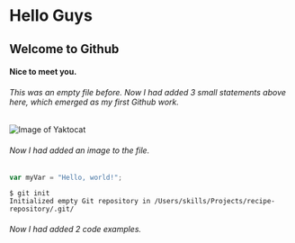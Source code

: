 # Hello Guys
## Welcome to Github
#### Nice to meet you.
###### This was an empty file before. Now I had added 3 small statements above here, which emerged as my first Github work.
![Image of Yaktocat](https://octodex.github.com/images/yaktocat.png)
###### Now I had added an image to the file.
``` javascript
var myVar = "Hello, world!";
```
```
$ git init
Initialized empty Git repository in /Users/skills/Projects/recipe-repository/.git/
```
###### Now I had added 2 code examples.
